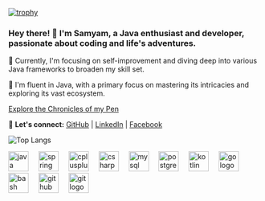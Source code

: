 [![trophy](https://github-profile-trophy.vercel.app/?username=samyam81&theme=onedark)](https://github.com/ryo-ma/github-profile-trophy)


### Hey there! 👋 I'm Samyam, a Java enthusiast and developer, passionate about coding and life's adventures.

🚀 Currently, I'm focusing on self-improvement and diving deep into various Java frameworks to broaden my skill set.

🌱 I'm fluent in Java, with a primary focus on mastering its intricacies and exploring its vast ecosystem.

<a href="https://www.medium.com/@samyam081" rel="nofollow">Explore the Chronicles of my Pen</a>

🔗 **Let's connect:** 
[GitHub](https://github.com/samyam81) | [LinkedIn](https://www.linkedin.com/in/samyam-subedi-1396b92a8/) | [Facebook](https://www.facebook.com/samyam07)

![Top Langs](https://github-readme-stats.vercel.app/api/top-langs/?username=samyam81&layout=compact)

 
<div align="left">
  <img src="https://cdn.jsdelivr.net/gh/devicons/devicon/icons/java/java-original.svg" height="40" alt="java logo"  />
  <img width="12" />
  <img src="https://cdn.jsdelivr.net/gh/devicons/devicon/icons/spring/spring-original.svg" height="40" alt="spring logo"  />
  <img width="12" />
  <img src="https://cdn.jsdelivr.net/gh/devicons/devicon/icons/cplusplus/cplusplus-original.svg" height="40" alt="cplusplus logo"  />
  <img width="12" />
  <img src="https://cdn.jsdelivr.net/gh/devicons/devicon/icons/csharp/csharp-original.svg" height="40" alt="csharp logo"  />
  <img width="12" />
  <img src="https://cdn.jsdelivr.net/gh/devicons/devicon/icons/mysql/mysql-original.svg" height="40" alt="mysql logo"  />
  <img width="12" />
  <img src="https://cdn.jsdelivr.net/gh/devicons/devicon/icons/postgresql/postgresql-original.svg" height="40" alt="postgresql logo"  />
  <img width="12" />
  <img src="https://cdn.jsdelivr.net/gh/devicons/devicon/icons/kotlin/kotlin-original.svg" height="40" alt="kotlin logo"  />
  <img width="12" />
  <img src="https://cdn.jsdelivr.net/gh/devicons/devicon/icons/go/go-original.svg" height="40" alt="go logo"  />
  <img width="12" />
  <img src="https://cdn.jsdelivr.net/gh/devicons/devicon/icons/bash/bash-original.svg" height="40" alt="bash logo"  />
  <img width="12" />
  <img src="https://cdn.jsdelivr.net/gh/devicons/devicon/icons/github/github-original.svg" height="40" alt="github logo"  />
  <img width="12" />
  <img src="https://cdn.jsdelivr.net/gh/devicons/devicon/icons/git/git-original.svg" height="40" alt="git logo"  />
</div>



